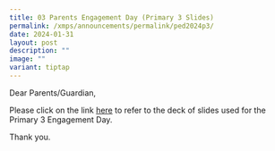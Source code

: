 ```yaml
---
title: 03 Parents Engagement Day (Primary 3 Slides)
permalink: /xmps/announcements/permalink/ped2024p3/
date: 2024-01-31
layout: post
description: ""
image: ""
variant: tiptap
---
```

<p>Dear Parents/Guardian,</p>
<p></p>
<p>Please click on the link <a href="https://go.gov.sg/xmps2024pedp3" rel="noopener noreferrer nofollow" target="_blank">here</a> to refer to the deck of
slides used for the Primary 3 Engagement Day.</p>
<p></p>
<p>Thank you.</p>
